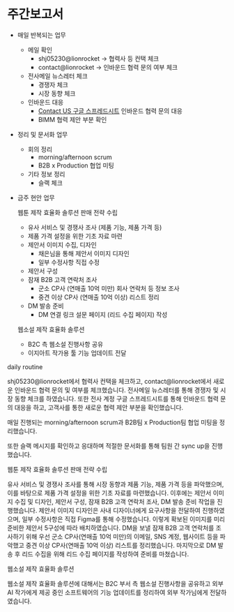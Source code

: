 # 주간보고서

- 매일 반복되는 업무
    - 메일 확인
        - shj05230@lionrocket → 협력사 등 컨택 체크
        - contact@lionrocket → 인바운드 협력 문의 여부 체크
    - 전사메일 뉴스레터 체크
        - 경쟁자 체크
        - 시장 동향 체크
    - 인바운드 대응
        - [Contact US 구글 스프레드시트](https://docs.google.com/spreadsheets/d/17YiOajlbh3GoihPnfKmVmHVxMtUOaRw03qzSZtW2E94/edit) 인바운드 협력 문의 대응
        - BIMM 협력 제안 부분 확인
- 정리 및 문서화 업무
    - 회의 정리
        - morning/afternoon scrum
        - B2B x Production 협업 미팅
    - 기타 정보 정리
        - 슬랙 체크
- 금주 현안 업무
    
    웹툰 제작 효율화 솔루션 판매 전략 수립
    
    - 유사 서비스 및 경쟁사 조사 (제품 기능, 제품 가격 등)
    - 제품 가격 설정을 위한 기초 자료 마련
    - 제안서 이미지 수집, 디자인
        - 채은님을 통해 제안서 이미지 디자인
        - 일부 수정사항 직접 수정
    - 제안서 구성
    - 잠재 B2B 고객 연락처 조사
        - 군소 CP사 (연매출 10억 미만) 회사 연락처 등 정보 조사
        - 중견 이상 CP사 (연매출 10억 이상) 리스트 정리
    - DM 발송 준비
        - DM 연결 링크 설문 페이지 (리드 수집 페이지) 작성
    
    웹소설 제작 효율화 솔루션
    
    - B2C 측 웹소설 진행사항 공유
    - 이지아트 작가용 툴 기능 업데이트 전달

daily routine

shj05230@lionrocket에서 협력사 컨택을 체크하고, contact@lionrocket에서 새로운 인바운드 협력 문의 및 여부를 체크했습니다. 전사메일 뉴스레터를 통해 경쟁자 및 시장 동향 체크를 하였습니다. 또한 전사 계정 구글 스프레드시트를 통해 인바운드 협력 문의 대응을 하고, 고객사를 통한 새로운 협력 제안 부분을 확인했습니다.

매일 진행되는 morning/afternoon scrum과 B2B팀 x Production팀 협업 미팅을 정리했습니다. 

또한 슬랙 메시지를 확인하고 응대하며 적절한 문서화를 통해 팀원 간 sync up을 진행했습니다.

웹툰 제작 효율화 솔루션 판매 전략 수립

유사 서비스 및 경쟁사 조사를 통해 시장 동향과 제품 기능, 제품 가격 등을 파악했으며, 이를 바탕으로 제품 가격 설정을 위한 기초 자료를 마련했습니다. 이후에는 제안서 이미지 수집 및 디자인, 제안서 구성, 잠재 B2B 고객 연락처 조사, DM 발송 준비 작업을 진행했습니다. 제안서 이미지 디자인은 사내 디자이너에게 요구사항을 전달하여  진행하였으며, 일부 수정사항은 직접 Figma를 통해 수정했습니다. 이렇게 확보된 이미지를 미리 준비한 제안서 5구성에 따라 배치하였습니다. DM을 보낼 잠재 B2B 고객 연락처를 조사하기 위해 우선 군소 CP사(연매출 10억 미만)의 이메일, SNS 계정, 웹사이트 등을 파악했고 중견 이상 CP사(연매출 10억 이상) 리스트를 정리했습니다. 마지막으로 DM 발송 후 리드 수집을 위해 리드 수집 페이지를 작성하여 준비를 마쳤습니다.

웹소설 제작 효율화 솔루션

웹소설 제작 효율화 솔루션에 대해서는 B2C 부서 측 웹소설 진행사항을 공유하고 외부 AI 작가에게 제공 중인 소프트웨어의 기능 업데이트를 정리하여 외부 작가님에게 전달하였습니다.